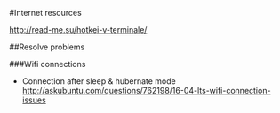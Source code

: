 #Internet resources

http://read-me.su/hotkei-v-terminale/

##Resolve problems

###Wifi connections
 - Connection after sleep & hubernate mode http://askubuntu.com/questions/762198/16-04-lts-wifi-connection-issues
